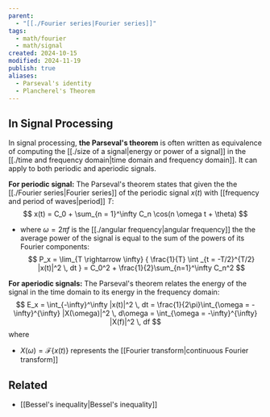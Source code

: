 ```yaml
---
parent:
  - "[[./Fourier series|Fourier series]]"
tags:
  - math/fourier
  - math/signal
created: 2024-10-15
modified: 2024-11-19
publish: true
aliases:
  - Parseval's identity
  - Plancherel's Theorem
---
```

## In Signal Processing
In signal processing, **the Parseval's theorem** is often written as equivalence of computing the [[./size of a signal|energy or power of a signal]] in the [[./time and frequency domain|time domain and frequency domain]]. It can apply to both periodic and aperiodic signals.

**For periodic signal:**
The Parseval's theorem states that given the the [[./Fourier series|Fourier series]] of the periodic signal $x(t)$ with [[frequency and period of waves|period]] $T$:
$$
x(t) = C_0 + \sum_{n = 1}^\infty C_n \cos(n \omega t + \theta)
$$
- where $\omega = 2\pi f$ is the [[./angular frequency|angular frequency]]
the the average power of the signal is equal to the sum of the powers of its Fourier components:
$$
P_x = \lim_{T \rightarrow \infty} { \frac{1}{T} \int _{t = -T/2}^{T/2} |x(t)|^2 \, dt } = C_0^2 + \frac{1}{2}\sum_{n=1}^\infty C_n^2
$$

**For aperiodic signals:**
The Parseval's theorem relates the energy of the signal in the time domain to its energy in the frequency domain:
$$
E_x = \int_{-\infty}^\infty |x(t)|^2 \, dt = \frac{1}{2\pi}\int_{\omega = -\infty}^{\infty} |X(\omega)|^2 \, d\omega = \int_{\omega = -\infty}^{\infty} |X(f)|^2 \, df
$$
where
- $X(\omega) = \mathcal{F}\{x(t)\}$ represents the [[Fourier transform|continuous Fourier transform]]

## Related
- [[Bessel's inequality|Bessel's inequality]]